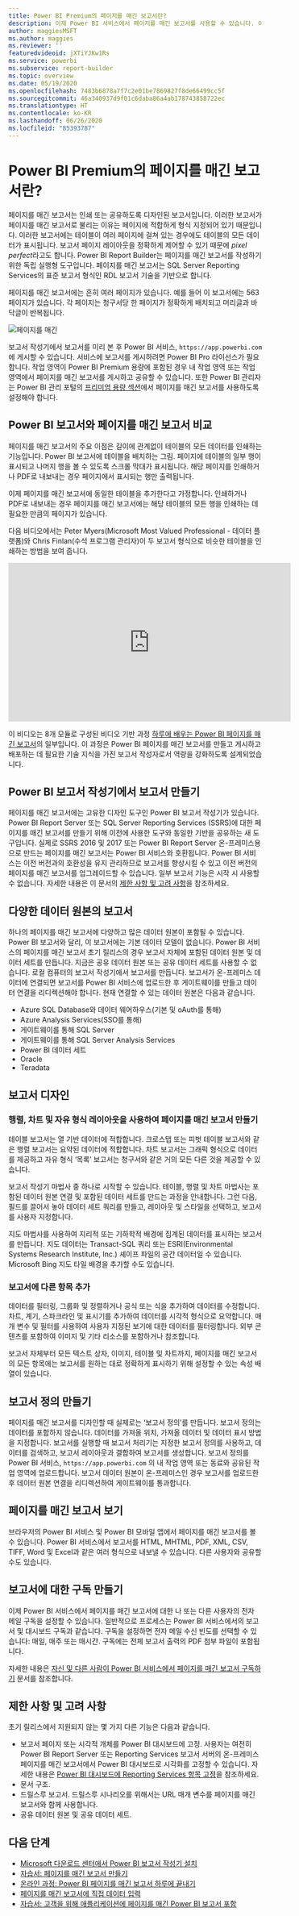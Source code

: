 ```yaml
---
title: Power BI Premium의 페이지를 매긴 보고서란?
description: 이제 Power BI 서비스에서 페이지를 매긴 보고서를 사용할 수 있습니다. 이러한 보고서는 SQL Server Reporting Services에서 오랫동안 표준이었습니다. 이러한 보고서를 인쇄 또는 공유할 수 있습니다. 보고서 레이아웃을 정확하게 제어할 수 있습니다. 이러한 보고서에는 테이블이 여러 페이지에 걸쳐 있는 경우에도 테이블의 모든 데이터가 표시됩니다.
author: maggiesMSFT
ms.author: maggies
ms.reviewer: ''
featuredvideoid: jXTiYJKw1Rs
ms.service: powerbi
ms.subservice: report-builder
ms.topic: overview
ms.date: 05/19/2020
ms.openlocfilehash: 7483b6878a7f7c2e01be7869827f8de66499cc5f
ms.sourcegitcommit: 46a340937d9f01c6daba86a4ab178743858722ec
ms.translationtype: HT
ms.contentlocale: ko-KR
ms.lasthandoff: 06/26/2020
ms.locfileid: "85393787"
---
```

# <a name="what-are-paginated-reports-in-power-bi-premium"></a>Power BI Premium의 페이지를 매긴 보고서란?

페이지를 매긴 보고서는 인쇄 또는 공유하도록 디자인된 보고서입니다. 이러한 보고서가 페이지를 매긴 보고서로 불리는 이유는 페이지에 적합하게 형식 지정되어 있기 때문입니다. 이러한 보고서에는 테이블이 여러 페이지에 걸쳐 있는 경우에도 테이블의 모든 데이터가 표시됩니다. 보고서 페이지 레이아웃을 정확하게 제어할 수 있기 때문에 *pixel perfect*라고도 합니다. Power BI Report Builder는 페이지를 매긴 보고서를 작성하기 위한 독립 실행형 도구입니다. 페이지를 매긴 보고서는 SQL Server Reporting Services의 표준 보고서 형식인 RDL 보고서 기술을 기반으로 합니다. 

페이지를 매긴 보고서에는 흔히 여러 페이지가 있습니다. 예를 들어 이 보고서에는 563페이지가 있습니다. 각 페이지는 청구서당 한 페이지가 정확하게 배치되고 머리글과 바닥글이 반복됩니다.

![페이지를 매긴](media/paginated-reports-report-builder-power-bi/power-bi-paginated-wwi-report-page.png)

보고서 작성기에서 보고서를 미리 본 후 Power BI 서비스, `https://app.powerbi.com` 에 게시할 수 있습니다. 서비스에 보고서를 게시하려면 Power BI Pro 라이선스가 필요합니다. 작업 영역이 Power BI Premium 용량에 포함된 경우 내 작업 영역 또는 작업 영역에서 페이지를 매긴 보고서를 게시하고 공유할 수 있습니다. 또한 Power BI 관리자는 Power BI 관리 포털의 [프리미엄 용량 섹션](../admin/service-admin-premium-workloads.md#paginated-reports)에서 페이지를 매긴 보고서를 사용하도록 설정해야 합니다. 

## <a name="compare-power-bi-reports-and-paginated-reports"></a>Power BI 보고서와 페이지를 매긴 보고서 비교

페이지를 매긴 보고서의 주요 이점은 길이에 관계없이 테이블의 모든 데이터를 인쇄하는 기능입니다. Power BI 보고서에 테이블을 배치하는 그림. 페이지에 테이블의 일부 행이 표시되고 나머지 행을 볼 수 있도록 스크롤 막대가 표시됩니다. 해당 페이지를 인쇄하거나 PDF로 내보내는 경우 페이지에서 표시되는 행만 출력됩니다. 

이제 페이지를 매긴 보고서에 동일한 테이블을 추가한다고 가정합니다. 인쇄하거나 PDF로 내보내는 경우 페이지를 매긴 보고서에는 해당 테이블의 모든 행을 인쇄하는 데 필요한 만큼의 페이지가 있습니다. 

다음 비디오에서는 Peter Myers(Microsoft Most Valued Professional - 데이터 플랫폼)와 Chris Finlan(수석 프로그램 관리자)이 두 보고서 형식으로 비슷한 테이블을 인쇄하는 방법을 보여 줍니다. 

<iframe width="560" height="315" src="https://www.youtube.com/embed/jXTiYJKw1Rs?list=PL1N57mwBHtN1icIhpjQOaRL8r9G-wytpT" frameborder="0" allowfullscreen></iframe>

이 비디오는 8개 모듈로 구성된 비디오 기반 과정 [하루에 배우는 Power BI 페이지를 매긴 보고서](../learning-catalog/paginated-reports-online-course.md)의 일부입니다. 이 과정은 Power BI 페이지를 매긴 보고서를 만들고 게시하고 배포하는 데 필요한 기술 지식을 가진 보고서 작성자로서 역량을 강화하도록 설계되었습니다.

## <a name="create-reports-in-power-bi-report-builder"></a>Power BI 보고서 작성기에서 보고서 만들기

페이지를 매긴 보고서에는 고유한 디자인 도구인 Power BI 보고서 작성기가 있습니다. Power BI Report Server 또는 SQL Server Reporting Services (SSRS)에 대한 페이지를 매긴 보고서를 만들기 위해 이전에 사용한 도구와 동일한 기반을 공유하는 새 도구입니다. 실제로 SSRS 2016 및 2017 또는 Power BI Report Server 온-프레미스용으로 만드는 페이지를 매긴 보고서는 Power BI 서비스와 호환됩니다. Power BI 서비스는 이전 버전과의 호환성을 유지 관리하므로 보고서를 향상시킬 수 있고 이전 버전의 페이지를 매긴 보고서를 업그레이드할 수 있습니다. 일부 보고서 기능은 시작 시 사용할 수 없습니다. 자세한 내용은 이 문서의 [제한 사항 및 고려 사항](#limitations-and-considerations)을 참조하세요.
     
## <a name="report-from-a-variety-of-data-sources"></a>다양한 데이터 원본의 보고서

하나의 페이지를 매긴 보고서에 다양하고 많은 데이터 원본이 포함될 수 있습니다. Power BI 보고서와 달리, 이 보고서에는 기본 데이터 모델이 없습니다. Power BI 서비스의 페이지를 매긴 보고서 초기 릴리스의 경우 보고서 자체에 포함된 데이터 원본 및 데이터 세트를 만듭니다. 지금은 공유 데이터 원본 또는 공유 데이터 세트를 사용할 수 없습니다. 로컬 컴퓨터의 보고서 작성기에서 보고서를 만듭니다. 보고서가 온-프레미스 데이터에 연결되면 보고서를 Power BI 서비스에 업로드한 후 게이트웨이를 만들고 데이터 연결을 리디렉션해야 합니다. 현재 연결할 수 있는 데이터 원본은 다음과 같습니다.

- Azure SQL Database와 데이터 웨어하우스(기본 및 oAuth를 통해)
- Azure Analysis Services(SSO를 통해)
- 게이트웨이를 통해 SQL Server
- 게이트웨이를 통해 SQL Server Analysis Services
- Power BI 데이터 세트
- Oracle
- Teradata

## <a name="design-your-report"></a>보고서 디자인  

### <a name="create-paginated-reports-with-matrix-chart-and-free-form-layouts"></a>행렬, 차트 및 자유 형식 레이아웃을 사용하여 페이지를 매긴 보고서 만들기

테이블 보고서는 열 기반 데이터에 적합합니다. 크로스탭 또는 피벗 테이블 보고서와 같은 행렬 보고서는 요약된 데이터에 적합합니다. 차트 보고서는 그래픽 형식으로 데이터를 제공하고 자유 형식 ‘목록’ 보고서는 청구서와 같은 거의 모든 다른 것을 제공할 수 있습니다. 
  
보고서 작성기 마법사 중 하나로 시작할 수 있습니다. 테이블, 행렬 및 차트 마법사는 포함된 데이터 원본 연결 및 포함된 데이터 세트를 만드는 과정을 안내합니다. 그런 다음, 필드를 끌어서 놓아 데이터 세트 쿼리를 만들고, 레이아웃 및 스타일을 선택하고, 보고서를 사용자 지정합니다.  
  
지도 마법사를 사용하여 지리적 또는 기하학적 배경에 집계된 데이터를 표시하는 보고서를 만듭니다. 지도 데이터는 Transact-SQL 쿼리 또는 ESRI(Environmental Systems Research Institute, Inc.) 셰이프 파일의 공간 데이터일 수 있습니다. Microsoft Bing 지도 타일 배경을 추가할 수도 있습니다.  

### <a name="add-more-to-your-report"></a>보고서에 다른 항목 추가

데이터를 필터링, 그룹화 및 정렬하거나 공식 또는 식을 추가하여 데이터를 수정합니다. 차트, 계기, 스파크라인 및 표시기를 추가하여 데이터를 시각적 형식으로 요약합니다.  매개 변수 및 필터를 사용하여 사용자 지정된 보기에 대한 데이터를 필터링합니다. 외부 콘텐츠를 포함하여 이미지 및 기타 리소스를 포함하거나 참조합니다.  

보고서 자체부터 모든 텍스트 상자, 이미지, 테이블 및 차트까지, 페이지를 매긴 보고서의 모든 항목에는 보고서를 원하는 대로 정확하게 표시하기 위해 설정할 수 있는 속성 배열이 있습니다.

## <a name="creating-a-report-definition"></a>보고서 정의 만들기

페이지를 매긴 보고서를 디자인할 때 실제로는 ‘보고서 정의’를 만듭니다. 보고서 정의는 데이터를 포함하지 않습니다. 데이터를 가져올 위치, 가져올 데이터 및 데이터 표시 방법을 지정합니다. 보고서를 실행할 때 보고서 처리기는 지정한 보고서 정의를 사용하고, 데이터를 검색하고, 보고서 레이아웃과 결합하여 보고서를 생성합니다. 보고서 정의를 Power BI 서비스, `https://app.powerbi.com` 의 내 작업 영역 또는 동료와 공유된 작업 영역에 업로드합니다. 보고서 데이터 원본이 온-프레미스인 경우 보고서를 업로드한 후 데이터 원본 연결을 리디렉션하여 게이트웨이를 통과합니다. 

## <a name="view-your-paginated-report"></a>페이지를 매긴 보고서 보기
브라우저의 Power BI 서비스 및 Power BI 모바일 앱에서 페이지를 매긴 보고서를 볼 수 있습니다. Power BI 서비스에서 보고서를 HTML, MHTML, PDF, XML, CSV, TIFF, Word 및 Excel과 같은 여러 형식으로 내보낼 수 있습니다. 다른 사용자와 공유할 수도 있습니다.  

## <a name="create-a-subscription-to-your-report"></a>보고서에 대한 구독 만들기

이제 Power BI 서비스에서 페이지를 매긴 보고서에 대한 나 또는 다른 사용자의 전자 메일 구독을 설정할 수 있습니다. 일반적으로 프로세스는 Power BI 서비스에서의 보고서 및 대시보드 구독과 같습니다. 구독을 설정하면 전자 메일 수신 빈도를 선택할 수 있습니다: 매일, 매주 또는 매시간. 구독에는 전체 보고서 출력의 PDF 첨부 파일이 포함됩니다.

자세한 내용은 [자신 및 다른 사람이 Power BI 서비스에서 페이지를 매긴 보고서 구독하기](../consumer/paginated-reports-subscriptions.md) 문서를 참조합니다. 

## <a name="limitations-and-considerations"></a>제한 사항 및 고려 사항

초기 릴리스에서 지원되지 않는 몇 가지 다른 기능은 다음과 같습니다.

- 보고서 페이지 또는 시각적 개체를 Power BI 대시보드에 고정. 사용자는 여전히 Power BI Report Server 또는 Reporting Services 보고서 서버의 온-프레미스 페이지를 매긴 보고서에서 Power BI 대시보드로 시각화를 고정할 수 있습니다. 자세한 내용은 [Power BI 대시보드에 Reporting Services 항목 고정](https://docs.microsoft.com/sql/reporting-services/pin-reporting-services-items-to-power-bi-dashboards)을 참조하세요.
- 문서 구조.
- 드릴스루 보고서.  드릴스루 시나리오를 위해서는 URL 매개 변수를 페이지를 매긴 보고서와 함께 사용합니다.
- 공유 데이터 원본 및 공유 데이터 세트.

 
## <a name="next-steps"></a>다음 단계

- [Microsoft 다운로드 센터에서 Power BI 보고서 작성기 설치](https://aka.ms/pbireportbuilder)
- [자습서: 페이지를 매긴 보고서 만들기](paginated-reports-quickstart-aw.md)
- [온라인 과정: Power BI 페이지를 매긴 보고서 하루에 끝내기](../learning-catalog/paginated-reports-online-course.md)
- [페이지를 매긴 보고서에 직접 데이터 입력](paginated-reports-enter-data.md)
- [자습서: 고객을 위해 애플리케이션에 페이지를 매긴 Power BI 보고서 포함](../developer/embedded/embed-paginated-reports-customers.md)

